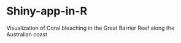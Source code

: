 # Shiny-app-in-R
Visualization of Coral bleaching in the Great Barrier Reef along the Australian coast
